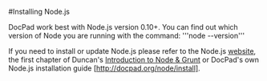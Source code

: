#Installing Node.js

DocPad work best with Node.js version 0.10+. You can find out
which version of Node you are running with the command: '''node --version'''

If you need to install or update Node.js please refer to the Node.js [website](http://nodejs.org), the first chapter of Duncan's [Introduction to Node & Grunt](https://github.com/CodeHubOrg/node-grunt-workshop/tree/master/01_node) or DocPad's own Node.js installation guide [http://docpad.org/node/install].


